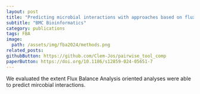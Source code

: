 ```yaml
---
layout: post
title: "Predicting microbial interactions with approaches based on flux balance analysis: an evaluation"
subtitle: "BMC Bioinformatics"
category: publications
tags: FBA
image:
  path: /assets/img/fba2024/methods.png
related_posts:
githubButton: https://github.com/Clem-Jos/pairwise_tool_comp
paperButton: https://doi.org/10.1186/s12859-024-05651-7
---
```




We evaluated the extent Flux Balance Analysis oriented analyses were able to predict mircobial interactions. 

